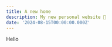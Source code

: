 ```yaml
---
title: A new home
description: My new personal website 💙
date: '2024-08-15T00:00:00.000Z'
---
```


Hello
